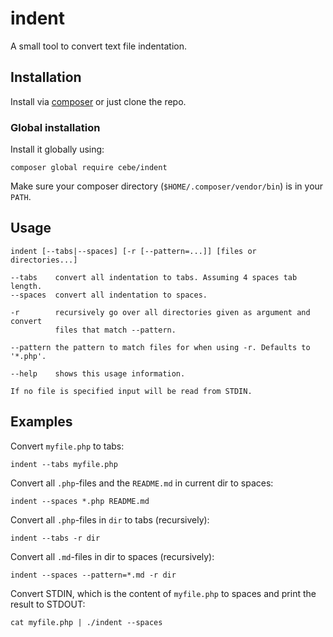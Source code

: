 indent
======

A small tool to convert text file indentation.

Installation
------------

Install via [composer](https://packagist.org/packages/cebe/indent) or just clone the repo.

### Global installation

Install it globally using:

    composer global require cebe/indent

Make sure your composer directory (`$HOME/.composer/vendor/bin`) is in your `PATH`.    

Usage
-----

    indent [--tabs|--spaces] [-r [--pattern=...]] [files or directories...]

    --tabs    convert all indentation to tabs. Assuming 4 spaces tab length.
    --spaces  convert all indentation to spaces.

    -r        recursively go over all directories given as argument and convert
              files that match --pattern.

    --pattern the pattern to match files for when using -r. Defaults to '*.php'.

    --help    shows this usage information.

    If no file is specified input will be read from STDIN.

Examples
--------

Convert `myfile.php` to tabs:

    indent --tabs myfile.php

Convert all `.php`-files and the `README.md` in current dir to spaces:

    indent --spaces *.php README.md

Convert all `.php`-files in `dir` to tabs (recursively):

    indent --tabs -r dir

Convert all `.md`-files in dir to spaces (recursively):

    indent --spaces --pattern=*.md -r dir

Convert STDIN, which is the content of `myfile.php` to spaces and print the result to STDOUT:

    cat myfile.php | ./indent --spaces
